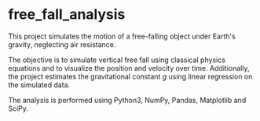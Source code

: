 # free_fall_analysis

This project simulates the motion of a free-falling object under Earth's gravity, neglecting air resistance.

The objective is to simulate vertical free fall using classical physics equations and to visualize the position and velocity over time. Additionally, the project estimates the gravitational constant *g* using linear regression on the simulated data. 

The analysis is performed using Python3, NumPy, Pandas, Matplotlib and SciPy.
